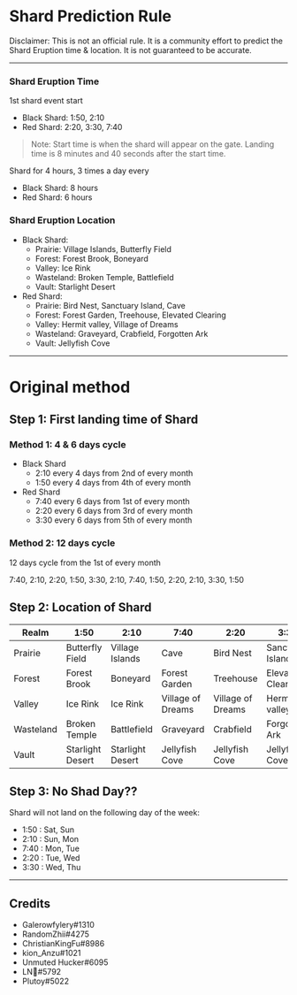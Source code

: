 # Shard Prediction Rule

<!-- Disclaimer -->

Disclaimer: This is not an official rule. It is a community effort to predict the Shard Eruption time & location. It is not guaranteed to be accurate.

---

### Shard Eruption Time

1st shard event start

- Black Shard: 1:50, 2:10
- Red Shard: 2:20, 3:30, 7:40

> Note: Start time is when the shard will appear on the gate. Landing time is 8 minutes and 40 seconds after the start time.

Shard for 4 hours, 3 times a day every

- Black Shard: 8 hours
- Red Shard: 6 hours

### Shard Eruption Location

- Black Shard:
  - Prairie: Village Islands, Butterfly Field
  - Forest: Forest Brook, Boneyard
  - Valley: Ice Rink
  - Wasteland: Broken Temple, Battlefield
  - Vault: Starlight Desert
- Red Shard:
  - Prairie: Bird Nest, Sanctuary Island, Cave
  - Forest: Forest Garden, Treehouse, Elevated Clearing
  - Valley: Hermit valley, Village of Dreams
  - Wasteland: Graveyard, Crabfield, Forgotten Ark
  - Vault: Jellyfish Cove

---

# Original method

## Step 1: First landing time of Shard

### Method 1: 4 & 6 days cycle

- Black Shard
  - 2:10 every 4 days from 2nd of every month
  - 1:50 every 4 days from 4th of every month
- Red Shard
  - 7:40 every 6 days from 1st of every month
  - 2:20 every 6 days from 3rd of every month
  - 3:30 every 6 days from 5th of every month

### Method 2: 12 days cycle

12 days cycle from the 1st of every month

7:40, 2:10, 2:20, 1:50, 3:30, 2:10, 7:40, 1:50, 2:20, 2:10, 3:30, 1:50

## Step 2: Location of Shard

| Realm     | 1:50             | 2:10             | 7:40              | 2:20              | 3:30              |
| --------- | ---------------- | ---------------- | ----------------- | ----------------- | ----------------- |
| Prairie   | Butterfly Field  | Village Islands  | Cave              | Bird Nest         | Sanctuary Island  |
| Forest    | Forest Brook     | Boneyard         | Forest Garden     | Treehouse         | Elevated Clearing |
| Valley    | Ice Rink         | Ice Rink         | Village of Dreams | Village of Dreams | Hermit valley     |
| Wasteland | Broken Temple    | Battlefield      | Graveyard         | Crabfield         | Forgotten Ark     |
| Vault     | Starlight Desert | Starlight Desert | Jellyfish Cove    | Jellyfish Cove    | Jellyfish Cove    |

## Step 3: No Shad Day??

Shard will not land on the following day of the week:

- 1:50 : Sat, Sun
- 2:10 : Sun, Mon
- 7:40 : Mon, Tue
- 2:20 : Tue, Wed
- 3:30 : Wed, Thu

---

## Credits

- Galerowfylery#1310
- RandomZhii#4275
- ChristianKingFu#8986
- kion_Anzu#1021
- Unmuted Hucker#6095
- LN🦇#5792
- Plutoy#5022
